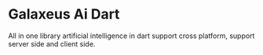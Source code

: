 # Galaxeus Ai Dart

All in one library artificial intelligence in dart support cross platform, support server side and client side.